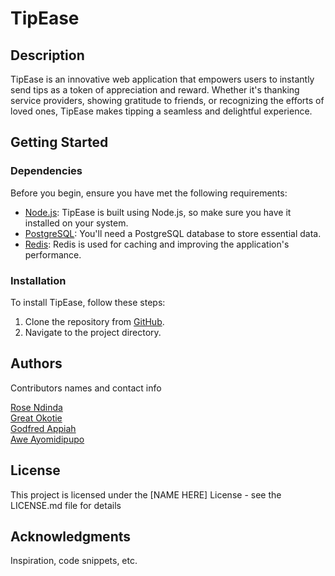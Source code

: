 # TipEase

## Description

TipEase is an innovative web application that empowers users to instantly send tips as a token of appreciation and reward. Whether it's thanking service providers, showing gratitude to friends, or recognizing the efforts of loved ones, TipEase makes tipping a seamless and delightful experience.

## Getting Started

### Dependencies

Before you begin, ensure you have met the following requirements:

- [Node.js](https://nodejs.org/): TipEase is built using Node.js, so make sure you have it installed on your system.
- [PostgreSQL](https://www.postgresql.org/): You'll need a PostgreSQL database to store essential data.
- [Redis](https://redis.io/): Redis is used for caching and improving the application's performance.

### Installation

To install TipEase, follow these steps:

1. Clone the repository from [GitHub](https://github.com/your/repository).
2. Navigate to the project directory.

## Authors

Contributors names and contact info

[Rose Ndinda](https://github.com/rndinda) <br>
[Great Okotie](https://github.com/great200-cyber) <br>
[Godfred Appiah](https://github.com/GodfredApps) <br>
[Awe Ayomidipupo](https://github.com/ayo-awe)

## License

This project is licensed under the [NAME HERE] License - see the LICENSE.md file for details

## Acknowledgments

Inspiration, code snippets, etc.
